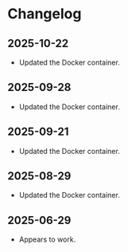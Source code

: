 # Changelog

## 2025-10-22
- Updated the Docker container.

## 2025-09-28
- Updated the Docker container.

## 2025-09-21
- Updated the Docker container.

## 2025-08-29
- Updated the Docker container.

## 2025-06-29
- Appears to work.
